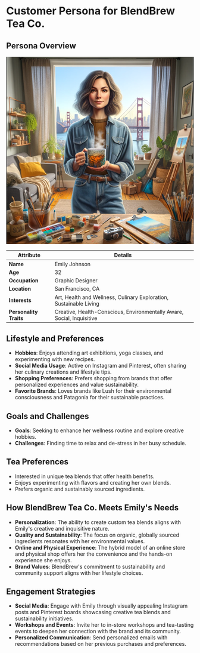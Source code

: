 # Customer Persona for BlendBrew Tea Co.

## Persona Overview

![Emily Johnson](images/Emily.png)

| Attribute            | Details |
|----------------------|---------|
| **Name**             | Emily Johnson |
| **Age**              | 32 |
| **Occupation**       | Graphic Designer |
| **Location**         | San Francisco, CA |
| **Interests**        | Art, Health and Wellness, Culinary Exploration, Sustainable Living |
| **Personality Traits** | Creative, Health-Conscious, Environmentally Aware, Social, Inquisitive |

## Lifestyle and Preferences

- **Hobbies**: Enjoys attending art exhibitions, yoga classes, and experimenting with new recipes.
- **Social Media Usage**: Active on Instagram and Pinterest, often sharing her culinary creations and lifestyle tips.
- **Shopping Preferences**: Prefers shopping from brands that offer personalized experiences and value sustainability.
- **Favorite Brands**: Loves brands like Lush for their environmental consciousness and Patagonia for their sustainable practices.

## Goals and Challenges

- **Goals**: Seeking to enhance her wellness routine and explore creative hobbies.
- **Challenges**: Finding time to relax and de-stress in her busy schedule.

## Tea Preferences

- Interested in unique tea blends that offer health benefits.
- Enjoys experimenting with flavors and creating her own blends.
- Prefers organic and sustainably sourced ingredients.

## How BlendBrew Tea Co. Meets Emily's Needs

- **Personalization**: The ability to create custom tea blends aligns with Emily's creative and inquisitive nature.
- **Quality and Sustainability**: The focus on organic, globally sourced ingredients resonates with her environmental values.
- **Online and Physical Experience**: The hybrid model of an online store and physical shop offers her the convenience and the hands-on experience she enjoys.
- **Brand Values**: BlendBrew's commitment to sustainability and community support aligns with her lifestyle choices.

## Engagement Strategies

- **Social Media**: Engage with Emily through visually appealing Instagram posts and Pinterest boards showcasing creative tea blends and sustainability initiatives.
- **Workshops and Events**: Invite her to in-store workshops and tea-tasting events to deepen her connection with the brand and its community.
- **Personalized Communication**: Send personalized emails with recommendations based on her previous purchases and preferences.
